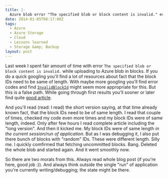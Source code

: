 ```yaml
---
title: |-
  Azure blob error "The specified blob or block content is invalid." even with "same" block IDs
date: 2014-01-05T08:17:00Z
tags:
  - Azure
  - Azure Storage
  - Cloud
  - Lessons learned
  - Storage &amp; Backup
layout: post
---
```

Last week I spent fair amount of time with error `The specified blob or block content is invalid.` while uploading to Azure blob in blocks. If you do a quick googling you'll find a lot of resources about fact that the block IDs need to be same of length. With maybe more googling you'll find error codes and find [`InvalidBlockId`][1] might seem more appropriate for this. But this is a false path. While going through first results you'll sooner or later find quite [good article][2].

<!-- excerpt -->

And you'll read (read: I read) the short version saying, at that time already known fact, that the block IDs need to be of same length. I read that couple of times, checked my code even more times and my block IDs were of same length, indeed. Only after few hours I read complete article including the "long version". And then it kicked me. My block IDs were of same length _in the current session/run of application_. But as I was debugging it, I also put there bunch of blocks with "random" IDs. These were different length. Silly me. I quickly comfirmed that fetching uncommitted blocks. Bang. Deleted the whole blob and started again. And it went smoothly now.

So there are two morals from this. Always read whole blog post (if you're here, good job :)). And always think outside the single "run" of application you're currently writing/debugging; the state might be there.

[1]: http://msdn.microsoft.com/en-us/library/microsoft.windowsazure.storageclient.bloberrorcodestrings.invalidblockid.aspx
[2]: http://gauravmantri.com/2013/05/18/windows-azure-blob-storage-dealing-with-the-specified-blob-or-block-content-is-invalid-error/